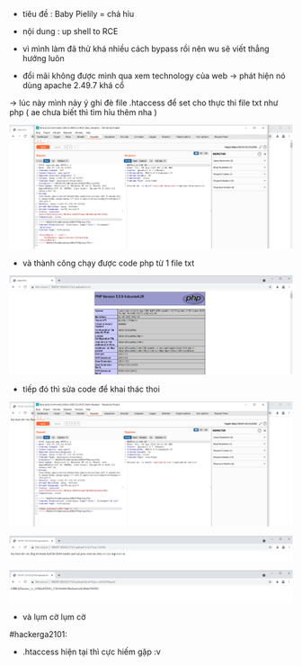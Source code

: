 - tiêu đề : Baby Pielily = chả hỉu 
- nội dung : up shell to RCE 

- vì mình làm đã thử khá nhiều cách bypass rồi nên wu sẽ viết thẳng hướng luôn 
- đổi mãi không được mình qua xem technology của web -> phát hiện nó dùng apache 2.49.7 khá cổ 

-> lúc này mình nảy ý ghi đè file .htaccess để set cho thực thi file txt như php ( ae chưa biết thì tìm hỉu thêm nha )

![Alt text](<../image/18.1.png>)

- và thành công chạy được code php từ 1 file txt 

![Alt text](<../image/18.2.png>)

- tiếp đó thì sửa code để khai thác thoi 

![Alt text](<../image/18.3.png>)

![Alt text](<../image/18.4.png>)

![Alt text](<../image/18.5.png>)

- và lụm cờ lụm cờ 

#hackerga2101: 
- .htaccess hiện tại thì cực hiếm gặp :v 